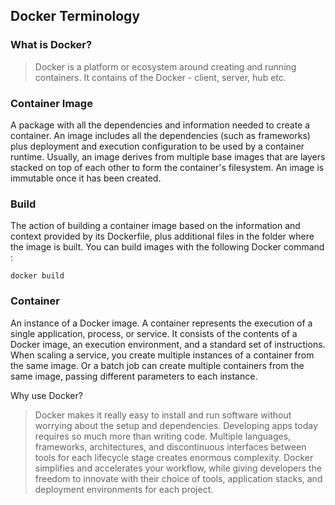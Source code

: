 ## Docker Terminology

### What is Docker?

> Docker is a platform or ecosystem around creating and running containers. It contains of the Docker - client, server, hub etc.

### Container Image

A package with all the dependencies and information needed to create a container. An image includes all the dependencies (such as frameworks) plus deployment and execution configuration to be used by a container runtime. Usually, an image derives from multiple base images that are layers stacked on top of each other to form the container's filesystem. An image is immutable once it has been created.

### Build

The action of building a container image based on the information and context provided by its Dockerfile, plus additional files in the folder where the image is built. You can build images with the following Docker command : <br>
```
docker build
```

### Container

An instance of a Docker image. A container represents the execution of a single application, process, or service. It consists of the contents of a Docker image, an execution environment, and a standard set of instructions. When scaling a service, you create multiple instances of a container from the same image. Or a batch job can create multiple containers from the same image, passing different parameters to each instance.

Why use Docker?

> Docker makes it really easy to install and run software without worrying about the setup and dependencies.
> Developing apps today requires so much more than writing code. Multiple languages, frameworks, architectures, and discontinuous interfaces between tools for each lifecycle stage creates enormous complexity. Docker simplifies and accelerates your workflow, while giving developers the freedom to innovate with their choice of tools, application stacks, and deployment environments for each project.

